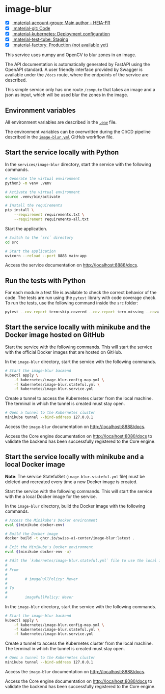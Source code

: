 # image-blur

- [x] [:material-account-group: Main author - HEIA-FR](https://www.hes-so.ch/swiss-ai-center/equipe)
- [x] [:material-git: Code](https://github.com/swiss-ai-center/image-blur-service)
- [x] [:material-kubernetes: Deployment configuration](https://github.com/swiss-ai-center/image-blur-service/tree/main/kubernetes)
- [x] [:material-test-tube: Staging](https://image-blur-swiss-ai-center.kube.isc.heia-fr.ch)
- [x] [:material-factory: Production (not available yet)](https://image-blur.swiss-ai-center.ch)

This service uses numpy and OpenCV to blur zones in an image.

The API documentation is automatically generated by FastAPI using the OpenAPI
standard. A user friendly interface provided by Swagger is available under the
`/docs` route, where the endpoints of the service are described.

This simple service only has one route `/compute` that takes an image and a json
as input, which will be used blur the zones in the image.

## Environment variables

All environment variables are described in the
[`.env`](https://github.com/swiss-ai-center/core-engine/blob/main/services/image-blur/.env)
file.

The environment variables can be overwritten during the CI/CD pipeline described
in the
[`image-blur.yml`](https://github.com/swiss-ai-center/core-engine/blob/main/.github/workflows/image-blur.yml)
GitHub workflow file.

## Start the service locally with Python

In the `services/image-blur` directory, start the service with the following
commands.

```sh
# Generate the virtual environment
python3 -m venv .venv

# Activate the virtual environment
source .venv/bin/activate

# Install the requirements
pip install \
    --requirement requirements.txt \
    --requirement requirements-all.txt
```

Start the application.

```sh
# Switch to the `src` directory
cd src

# Start the application
uvicorn --reload --port 8888 main:app
```

Access the service documentation on <http://localhost:8888/docs>.

## Run the tests with Python

For each module a test file is available to check the correct behavior of the
code. The tests are run using the `pytest` library with code coverage check. To
run the tests, use the following command inside the `src` folder:

```sh
pytest --cov-report term:skip-covered --cov-report term-missing --cov=. -s --cov-config=.coveragerc
```

## Start the service locally with minikube and the Docker image hosted on GitHub

Start the service with the following commands. This will start the service with
the official Docker images that are hosted on GitHub.

In the `image-blur` directory, start the service with the following commands.

```sh
# Start the image-blur backend
kubectl apply \
    -f kubernetes/image-blur.config-map.yml \
    -f kubernetes/image-blur.stateful.yml \
    -f kubernetes/image-blur.service.yml
```

Create a tunnel to access the Kubernetes cluster from the local machine. The
terminal in which the tunnel is created must stay open.

```sh
# Open a tunnel to the Kubernetes cluster
minikube tunnel --bind-address 127.0.0.1
```

Access the `image-blur` documentation on <http://localhost:8888/docs>.

Access the Core engine documentation on <http://localhost:8080/docs> to validate
the backend has been successfully registered to the Core engine.

## Start the service locally with minikube and a local Docker image

**Note**: The service StatefulSet (`image-blur.stateful.yml` file) must be
deleted and recreated every time a new Docker image is created.

Start the service with the following commands. This will start the service with
the a local Docker image for the service.

In the `image-blur` directory, build the Docker image with the following
commands.

```sh
# Access the Minikube's Docker environment
eval $(minikube docker-env)

# Build the Docker image
docker build -t ghcr.io/swiss-ai-center/image-blur:latest .

# Exit the Minikube's Docker environment
eval $(minikube docker-env -u)

# Edit the `kubernetes/image-blur.stateful.yml` file to use the local image by uncommented the line `imagePullPolicy`
#
# From
#
#        # imagePullPolicy: Never
#
# To
#
#        imagePullPolicy: Never
```

In the `image-blur` directory, start the service with the following commands.

```sh
# Start the image-blur backend
kubectl apply \
    -f kubernetes/image-blur.config-map.yml \
    -f kubernetes/image-blur.stateful.yml \
    -f kubernetes/image-blur.service.yml
```

Create a tunnel to access the Kubernetes cluster from the local machine. The
terminal in which the tunnel is created must stay open.

```sh
# Open a tunnel to the Kubernetes cluster
minikube tunnel --bind-address 127.0.0.1
```

Access the `image-blur` documentation on <http://localhost:8888/docs>.

Access the Core engine documentation on <http://localhost:8080/docs> to validate
the backend has been successfully registered to the Core engine.

